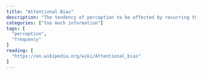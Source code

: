 ```yaml
---
title: "Attentional Bias"
description: "The tendency of perception to be affected by recurring thoughts."
categories: ["too much information"]
tags: [
  "perception",
  "frequency"
]
reading: [
  "https://en.wikipedia.org/wiki/Attentional_bias"
]
---
```


